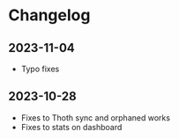 # Changelog

## 2023-11-04
* Typo fixes

## 2023-10-28
* Fixes to Thoth sync and orphaned works
* Fixes to stats on dashboard